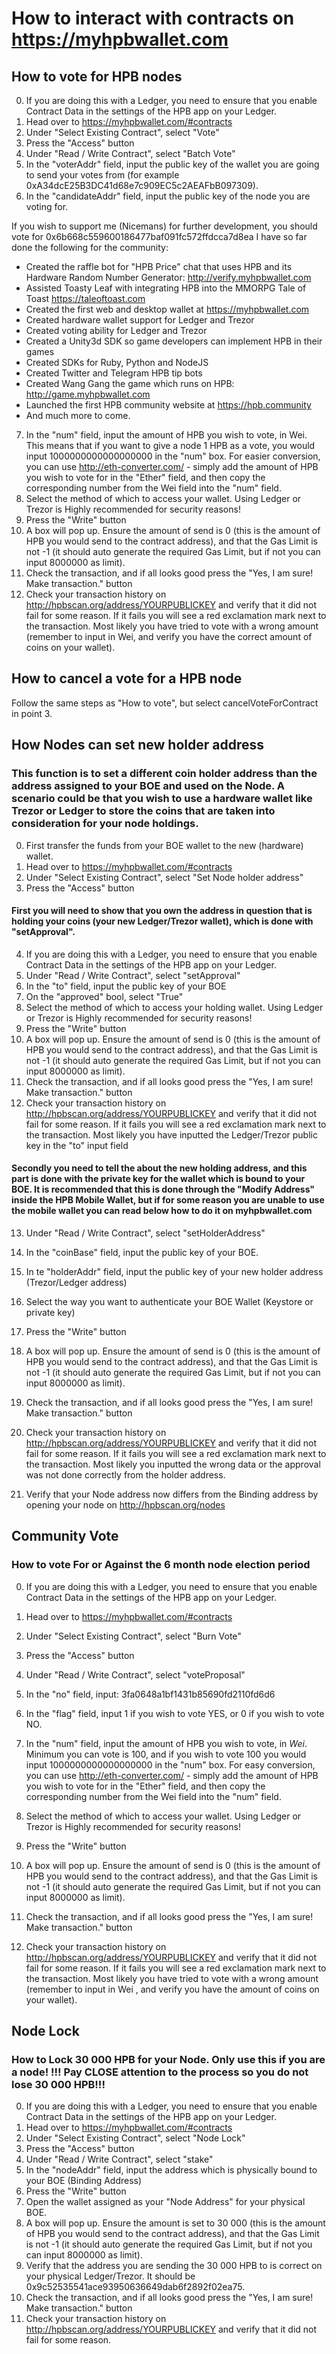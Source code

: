 # How to interact with contracts on <https://myhpbwallet.com>


## How to vote for HPB nodes
0. If you are doing this with a Ledger, you need to ensure that you enable Contract Data in the settings of the HPB app on your Ledger.
1. Head over to <https://myhpbwallet.com/#contracts>
2. Under "Select Existing Contract", select "Vote"
3. Press the "Access" button
4. Under "Read / Write Contract", select "Batch Vote"
5. In the "voterAddr" field, input the public key of the wallet you are going to send your votes from (for example 0xA34dcE25B3DC41d68e7c909EC5c2AEAFbB097309).
6. In the "candidateAddr" field, input the public key of the node you are voting for.

If you wish to support me (Nicemans) for further development, you should vote for 0x6b668c559600186477baf091fc572ffdcca7d8ea
I have so far done the following for the community:
* Created the raffle bot for "HPB Price" chat that uses HPB and its Hardware Random Number Generator: http://verify.myhpbwallet.com
* Assisted Toasty Leaf with integrating HPB into the MMORPG Tale of Toast <https://taleoftoast.com>
* Created the first web and desktop wallet at <https://myhpbwallet.com>
* Created hardware wallet support for Ledger and Trezor
* Created voting ability for Ledger and Trezor
* Created a Unity3d SDK so game developers can implement HPB in their games
* Created SDKs for Ruby, Python and NodeJS
* Created Twitter and Telegram HPB tip bots
* Created Wang Gang the game which runs on HPB: <http://game.myhpbwallet.com>
* Launched the first HPB community website at <https://hpb.community>
* And much more to come.


7. In the "num" field, input the amount of HPB you wish to vote, in Wei. This means that if you want to give a node 1 HPB as a vote, you would input 1000000000000000000 in the "num" box. For easier conversion, you can use <http://eth-converter.com/> - simply add the amount of HPB you wish to vote for in the "Ether" field, and then copy the corresponding number from the Wei field into the "num" field.
8. Select the method of which to access your wallet. Using Ledger or Trezor is Highly recommended for security reasons!
9. Press the "Write" button
10. A box will pop up. Ensure the amount of send is 0 (this is the amount of HPB you would send to the contract address), and that the Gas Limit is not -1 (it should auto generate the required Gas Limit, but if not you can input 8000000 as limit).
11. Check the transaction, and if all looks good press the "Yes, I am sure! Make transaction." button
12. Check your transaction history on <http://hpbscan.org/address/YOURPUBLICKEY> and verify that it did not fail for some reason. If it fails you will see a red exclamation mark next to the transaction. Most likely you have tried to vote with a wrong amount (remember to input in Wei, and verify you have the correct amount of coins on your wallet).


## How to cancel a vote for a HPB node
Follow the same steps as "How to vote", but select cancelVoteForContract in point 3.



## How Nodes can set new holder address
### This function is to set a different coin holder address than the address assigned to your BOE and used on the Node. A  scenario could be that you wish to use a hardware wallet like Trezor or Ledger to store the coins that are taken into consideration for your node holdings.

0. First transfer the funds from your BOE wallet to the new (hardware) wallet.
1. Head over to <https://myhpbwallet.com/#contracts>
2. Under "Select Existing Contract", select "Set Node holder address"
3. Press the "Access" button


#### First you will need to show that you own the address in question that is holding your coins (your new Ledger/Trezor wallet), which is done with "setApproval".
4. If you are doing this with a Ledger, you need to ensure that you enable Contract Data in the settings of the HPB app on your Ledger.
5. Under "Read / Write Contract", select "setApproval"
6. In the "to" field, input the public key of your BOE
7. On the "approved" bool, select "True"
8. Select the method of which to access your holding wallet. Using Ledger or Trezor is Highly recommended for security reasons!
9. Press the "Write" button
10. A box will pop up. Ensure the amount of send is 0 (this is the amount of HPB you would send to the contract address), and that the Gas Limit is not -1 (it should auto generate the required Gas Limit, but if not you can input 8000000 as limit).
11. Check the transaction, and if all looks good press the "Yes, I am sure! Make transaction." button
12. Check your transaction history on <http://hpbscan.org/address/YOURPUBLICKEY> and verify that it did not fail for some reason. If it fails you will see a red exclamation mark next to the transaction. Most likely you have inputted the Ledger/Trezor public key in the "to" input field


#### Secondly you need to tell the about the new holding address, and this part is done with the private key for the wallet which is bound to your BOE. It is recommended that this is done through the "Modify Address" inside the HPB Mobile Wallet, but if for some reason you are unable to use the mobile wallet you can read below how to do it on myhpbwallet.com
13. Under "Read / Write Contract", select "setHolderAddress"
14. In the "coinBase" field, input the public key of your BOE.
15. In te "holderAddr" field, input the public key of your new holder address (Trezor/Ledger address)
16. Select the way you want to authenticate your BOE Wallet (Keystore or private key)
17. Press the "Write" button
18. A box will pop up. Ensure the amount of send is 0 (this is the amount of HPB you would send to the contract address), and that the Gas Limit is not -1 (it should auto generate the required Gas Limit, but if not you can input 8000000 as limit).
19. Check the transaction, and if all looks good press the "Yes, I am sure! Make transaction." button
20. Check your transaction history on <http://hpbscan.org/address/YOURPUBLICKEY> and verify that it did not fail for some reason. If it fails you will see a red exclamation mark next to the transaction. Most likely you inputted the wrong data or the approval was not done correctly from the holder address.

21. Verify that your Node address now differs from the Binding address by opening your node on <http://hpbscan.org/nodes>


## Community Vote
### How to vote For or Against the 6 month node election period
0. If you are doing this with a Ledger, you need to ensure that you enable Contract Data in the settings of the HPB app on your Ledger.
1. Head over to <https://myhpbwallet.com/#contracts>
2. Under "Select Existing Contract", select "Burn Vote"
3. Press the "Access" button
4. Under "Read / Write Contract", select "voteProposal"
5. In the "no" field, input: 3fa0648a1bf1431b85690fd2110fd6d6
6. In the "flag" field, input 1 if you wish to vote YES, or 0 if you wish to vote NO.

7. In the "num" field, input the amount of HPB you wish to vote, in *Wei*. Minimum you can vote is 100, and if you wish to vote 100 you would input 1000000000000000000 in the "num" box. For easy conversion, you can use <http://eth-converter.com/> - simply add the amount of HPB you wish to vote for in the "Ether" field, and then copy the corresponding number from the Wei field into the "num" field.
8. Select the method of which to access your wallet. Using Ledger or Trezor is Highly recommended for security reasons!
9. Press the "Write" button
10. A box will pop up. Ensure the amount of send is 0 (this is the amount of HPB you would send to the contract address), and that the Gas Limit is not -1 (it should auto generate the required Gas Limit, but if not you can input 8000000 as limit).
11. Check the transaction, and if all looks good press the "Yes, I am sure! Make transaction." button
12. Check your transaction history on <http://hpbscan.org/address/YOURPUBLICKEY> and verify that it did not fail for some reason. If it fails you will see a red exclamation mark next to the transaction. Most likely you have tried to vote with a wrong amount (remember to input in Wei , and verify you have the amount of coins on your wallet).

## Node Lock
### How to Lock 30 000 HPB for your Node. Only use this if you are a node! !!! Pay CLOSE attention to the process so you do not lose 30 000 HPB!!!
0. If you are doing this with a Ledger, you need to ensure that you enable Contract Data in the settings of the HPB app on your Ledger.
1. Head over to <https://myhpbwallet.com/#contracts>
2. Under "Select Existing Contract", select "Node Lock"
3. Press the "Access" button
4. Under "Read / Write Contract", select "stake"
5. In the "nodeAddr" field, input the address which is physically bound to your BOE (Binding Address)
6. Press the "Write" button
7. Open the wallet assigned as your "Node Address" for your physical BOE.
8. A box will pop up. Ensure the amount is set to 30 000 (this is the amount of HPB you would send to the contract address), and that the Gas Limit is not -1 (it should auto generate the required Gas Limit, but if not you can input 8000000 as limit).
9. Verify that the address you are sending the 30 000 HPB to is correct on your physical Ledger/Trezor. It should be 0x9c52535541ace93950636649dab6f2892f02ea75.
10. Check the transaction, and if all looks good press the "Yes, I am sure! Make transaction." button
11. Check your transaction history on <http://hpbscan.org/address/YOURPUBLICKEY> and verify that it did not fail for some reason.

